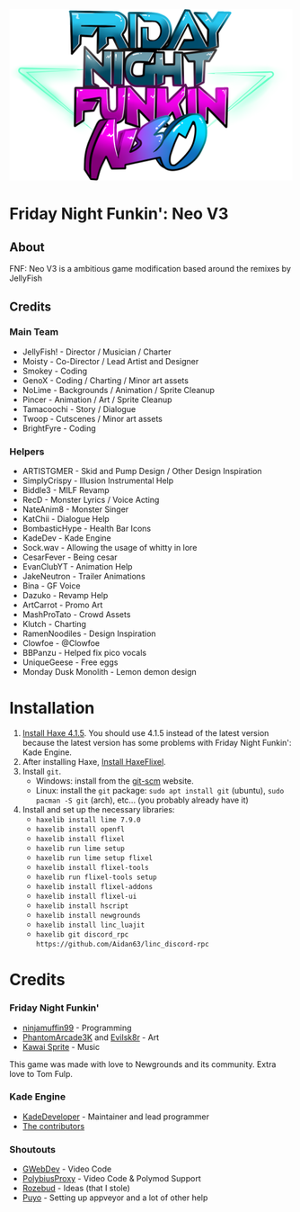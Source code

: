<p align="center">
	<img src="assets/preload/images/NEOlogo.png"> 
</p>

# Friday Night Funkin': Neo V3
## About
FNF: Neo V3 is a ambitious game modification based around the remixes by JellyFish

## Credits
### Main Team

- JellyFish! - Director / Musician / Charter
- Moisty - Co-Director / Lead Artist and Designer
- Smokey - Coding
- GenoX - Coding / Charting / Minor art assets
- NoLime - Backgrounds / Animation / Sprite Cleanup
- Pincer - Animation / Art  / Sprite Cleanup
- Tamacoochi - Story / Dialogue 
- Twoop - Cutscenes / Minor art assets
- BrightFyre - Coding

### Helpers

- ARTISTGMER - Skid and Pump Design / Other Design Inspiration
- SimplyCrispy - Illusion Instrumental Help
- Biddle3 - MILF Revamp
- RecD - Monster Lyrics / Voice Acting
- NateAnim8 - Monster Singer
- KatChii - Dialogue Help
- BombasticHype - Health Bar Icons
- KadeDev - Kade Engine
- Sock.wav - Allowing the usage of whitty in lore
- CesarFever - Being cesar
- EvanClubYT - Animation Help
- JakeNeutron - Trailer Animations
- Bina - GF Voice
- Dazuko - Revamp Help
- ArtCarrot - Promo Art
- MashProTato - Crowd Assets
- Klutch - Charting 
- RamenNoodiles - Design Inspiration
- Clowfoe - @Clowfoe
- BBPanzu - Helped fix pico vocals
- UniqueGeese - Free eggs
- Monday Dusk Monolith - Lemon demon design

# Installation
1. [Install Haxe 4.1.5](https://haxe.org/download/version/4.1.5/). You should use 4.1.5 instead of the latest version because the latest version has some problems with Friday Night Funkin': Kade Engine.
2. After installing Haxe, [Install HaxeFlixel](https://haxeflixel.com/documentation/install-haxeflixel/).
3. Install `git`.
	- Windows: install from the [git-scm](https://git-scm.com/downloads) website.
	- Linux: install the `git` package: `sudo apt install git` (ubuntu), `sudo pacman -S git` (arch), etc... (you probably already have it)
4. Install and set up the necessary libraries:
	- `haxelib install lime 7.9.0`
	- `haxelib install openfl`
	- `haxelib install flixel`
	- `haxelib run lime setup`
	- `haxelib run lime setup flixel`
	- `haxelib install flixel-tools`
	- `haxelib run flixel-tools setup`
	- `haxelib install flixel-addons`
	- `haxelib install flixel-ui`
	- `haxelib install hscript`
	- `haxelib install newgrounds`
	- `haxelib install linc_luajit`
	- `haxelib git discord_rpc https://github.com/Aidan63/linc_discord-rpc`

# Credits
### Friday Night Funkin'
 - [ninjamuffin99](https://twitter.com/ninja_muffin99) - Programming
 - [PhantomArcade3K](https://twitter.com/phantomarcade3k) and [Evilsk8r](https://twitter.com/evilsk8r) - Art
 - [Kawai Sprite](https://twitter.com/kawaisprite) - Music

This game was made with love to Newgrounds and its community. Extra love to Tom Fulp.
### Kade Engine
- [KadeDeveloper](https://twitter.com/KadeDeveloper) - Maintainer and lead programmer
- [The contributors](https://github.com/KadeDev/Kade-Engine/graphs/contributors)

### Shoutouts
- [GWebDev](https://github.com/GrowtopiaFli) - Video Code
- [PolybiusProxy](https://github.com/polybiusproxy) - Video Code & Polymod Support
- [Rozebud](https://github.com/ThatRozebudDude) - Ideas (that I stole)
- [Puyo](https://github.com/daniel11420) - Setting up appveyor and a lot of other help